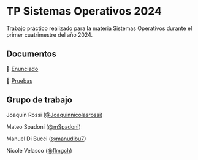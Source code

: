 # TP Sistemas Operativos 2024

Trabajo práctico realizado para la materia Sistemas Operativos durante el primer cuatrimestre del año 2024.

## Documentos

📄 [Enunciado](https://docs.google.com/document/d/1-AqFTroovEMcA1BfC2rriB5jsLE6SUa4mbcAox1rPec/edit)

📄 [Pruebas](https://docs.google.com/document/d/1XsBsJynoN5A9PTsTEaZsj0q3zsEtcnLgdAHOQ4f_4-g/edit)

## Grupo de trabajo

Joaquín Rossi ([@Joaquinnicolasrossi](https://github.com/Joaquinnicolasrossi))

Mateo Spadoni ([@mSpadoni](https://github.com/mSpadoni))

Manuel Di Bucci ([@manudibu7](https://github.com/manudibu7))

Nicole Velasco ([@flmgch](https://github.com/flmgch))
